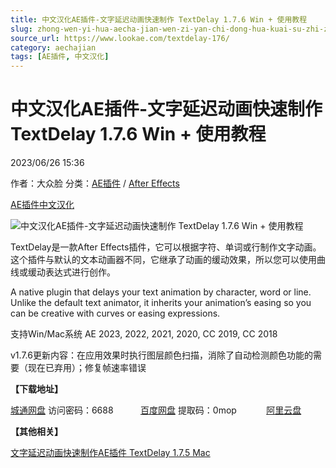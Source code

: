 ```yaml
---
title: 中文汉化AE插件-文字延迟动画快速制作 TextDelay 1.7.6 Win + 使用教程
slug: zhong-wen-yi-hua-aecha-jian-wen-zi-yan-chi-dong-hua-kuai-su-zhi-zuo-textdelay-1-7-6-win-shi-yong-jiao-cheng
source_url: https://www.lookae.com/textdelay-176/
category: aechajian
tags: [AE插件, 中文汉化]
---
```

# 中文汉化AE插件-文字延迟动画快速制作 TextDelay 1.7.6 Win + 使用教程

2023/06/26 15:36

作者：大众脸
分类：[AE插件](https://www.lookae.com/after-effects/aechajian/) / [After Effects](https://www.lookae.com/after-effects/)

[AE插件](https://www.lookae.com/tag/ae%e6%8f%92%e4%bb%b6/)[中文汉化](https://www.lookae.com/tag/%e4%b8%ad%e6%96%87%e6%b1%89%e5%8c%96/)

![中文汉化AE插件-文字延迟动画快速制作 TextDelay 1.7.6 Win + 使用教程](https://www.lookae.com/wp-content/uploads/2021/03/TextDelay-16.jpg "中文汉化AE插件-文字延迟动画快速制作 TextDelay 1.7.6 Win + 使用教程-LookAE.com")

TextDelay是一款After Effects插件，它可以根据字符、单词或行制作文字动画。这个插件与默认的文本动画器不同，它继承了动画的缓动效果，所以您可以使用曲线或缓动表达式进行创作。

A native plugin that delays your text animation by character, word or line. Unlike the default text animator, it inherits your animation’s easing so you can be creative with curves or easing expressions.

支持Win/Mac系统 AE 2023, 2022, 2021, 2020, CC 2019, CC 2018

v1.7.6更新内容：在应用效果时执行图层颜色扫描，消除了自动检测颜色功能的需要（现在已弃用）；修复帧速率错误

**【下载地址】**

[城通网盘](https://url70.ctfile.com/f/2827370-877159662-19edbf?p=4431) 访问密码：6688           [百度网盘](https://pan.baidu.com/s/1XajHXnAw24no79jXIyR_yw?pwd=0mop) 提取码：0mop            [阿里云盘](https://www.aliyundrive.com/s/Q6xdRPPEhZG)

**【其他相关】**

[文字延迟动画快速制作AE插件 TextDelay 1.7.5 Mac](https://www.lookae.com/textdelay-175/)
